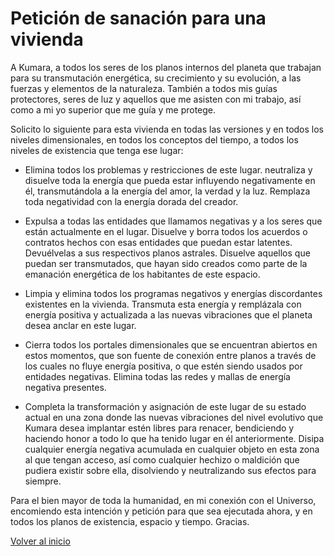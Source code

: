 # Petición de sanación para una vivienda

A Kumara, a todos los seres de los planos internos del planeta que trabajan para su transmutación energética, su crecimiento y su evolución, a las fuerzas y elementos de la naturaleza. También a todos mis guías protectores, seres de luz y aquellos que me asisten con mi trabajo, así como a mi yo superior que me guía y me protege.

Solicito lo siguiente para esta vivienda en todas las versiones y en todos los niveles dimensionales, en todos los conceptos del tiempo, a todos los niveles de existencia que tenga ese lugar:

- Elimina todos los problemas y restricciones de este lugar. neutraliza y disuelve toda la energía que pueda estar influyendo negativamente en él, transmutándola a la energía del amor, la verdad y la luz. Remplaza toda negatividad con la energía dorada del creador.

- Expulsa a todas las entidades que llamamos negativas y a los seres que están actualmente en el lugar. Disuelve y borra todos los acuerdos o contratos hechos con esas entidades que puedan estar latentes. Devuélvelas a sus respectivos planos astrales. Disuelve aquellos que puedan ser transmutados, que hayan sido creados como parte de la emanación energética de los habitantes de este espacio. 

- Limpia y elimina todos los programas negativos y energías discordantes existentes en la vivienda. Transmuta esta energía y remplázala con energía positiva y actualizada a las nuevas vibraciones que el planeta desea anclar en este lugar.

- Cierra todos los portales dimensionales que se encuentran abiertos en estos momentos, que son fuente de conexión entre planos a través de los cuales no fluye energía positiva, o que estén siendo usados por entidades negativas. Elimina todas las redes y mallas de energía negativa presentes.

- Completa la transformación y asignación de este lugar de su estado actual en una zona donde las nuevas vibraciones del nivel evolutivo que Kumara desea implantar estén libres para renacer, bendiciendo y haciendo honor a todo lo que ha tenido lugar en él anteriormente. Disipa cualquier energía negativa acumulada en cualquier objeto en esta zona al que tengan acceso, así como cualquier hechizo o maldición que pudiera existir sobre ella, disolviendo y neutralizando sus efectos para siempre.

Para el bien mayor de toda la humanidad, en mi conexión con el Universo, encomiendo esta intención y petición para que sea ejecutada ahora, y en todos los planos de existencia, espacio y tiempo. Gracias.

[Volver al inicio](../index.md)
